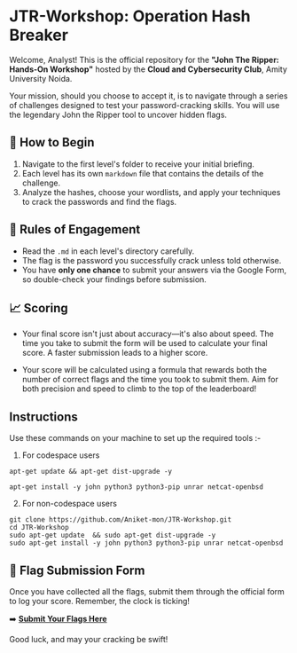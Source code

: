 
# JTR-Workshop: Operation Hash Breaker

Welcome, Analyst! This is the official repository for the **"John The Ripper: Hands-On Workshop"** hosted by the **Cloud and Cybersecurity Club**, Amity University Noida.

Your mission, should you choose to accept it, is to navigate through a series of challenges designed to test your password-cracking skills. You will use the legendary John the Ripper tool to uncover hidden flags.

## 🚀 How to Begin

1.  Navigate to the first level's folder to receive your initial briefing.
2.  Each level has its own `markdown` file that contains the details of the challenge.
3.  Analyze the hashes, choose your wordlists, and apply your techniques to crack the passwords and find the flags.

## 📜 Rules of Engagement

* Read the `.md` in each level's directory carefully.
* The flag is the password you successfully crack unless told otherwise.
* You have **only one chance** to submit your answers via the Google Form, so double-check your findings before submission.

## 📈 Scoring
* Your final score isn't just about accuracy—it's also about speed. The time you take to submit the form will be used to calculate your final score. A faster submission leads to a higher score.

* Your score will be calculated using a formula that rewards both the number of correct flags and the time you took to submit them. Aim for both precision and speed to climb to the top of the leaderboard!

## Instructions 
Use these commands on your machine to set up the required tools :-

1. For codespace users
``` 
apt-get update && apt-get dist-upgrade -y

apt-get install -y john python3 python3-pip unrar netcat-openbsd
 ```
 2. For non-codespace users
```
git clone https://github.com/Aniket-mon/JTR-Workshop.git
cd JTR-Workshop
sudo apt-get update  && sudo apt-get dist-upgrade -y
sudo apt-get install -y john python3 python3-pip unrar netcat-openbsd
 ```

## 🏁 Flag Submission Form

Once you have collected all the flags, submit them through the official form to log your score. Remember, the clock is ticking!

➡️ [**Submit Your Flags Here**](https://forms.gle/JDarKjftaBj3LAEK9)


Good luck, and may your cracking be swift!

